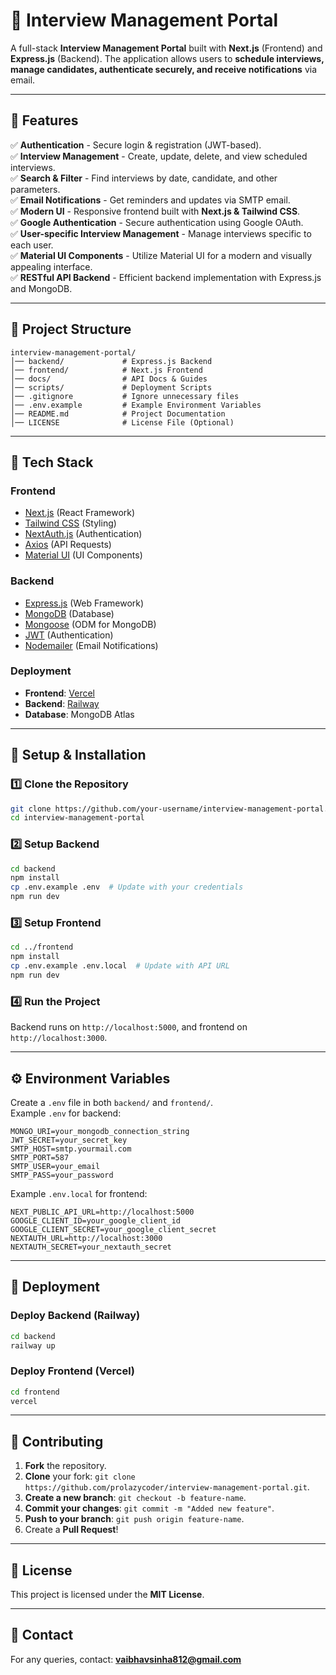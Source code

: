 # 🚀 Interview Management Portal

A full-stack **Interview Management Portal** built with **Next.js** (Frontend) and **Express.js** (Backend). The application allows users to **schedule interviews, manage candidates, authenticate securely, and receive notifications** via email.

---

## 🌟 Features

✅ **Authentication** - Secure login & registration (JWT-based).  
✅ **Interview Management** - Create, update, delete, and view scheduled interviews.  
✅ **Search & Filter** - Find interviews by date, candidate, and other parameters.  
✅ **Email Notifications** - Get reminders and updates via SMTP email.  
✅ **Modern UI** - Responsive frontend built with **Next.js & Tailwind CSS**.  
✅ **Google Authentication** - Secure authentication using Google OAuth.  
✅ **User-specific Interview Management** - Manage interviews specific to each user.  
✅ **Material UI Components** - Utilize Material UI for a modern and visually appealing interface.  
✅ **RESTful API Backend** - Efficient backend implementation with Express.js and MongoDB.

---

## 📂 Project Structure

```
interview-management-portal/
│── backend/             # Express.js Backend
│── frontend/            # Next.js Frontend
│── docs/                # API Docs & Guides
│── scripts/             # Deployment Scripts
│── .gitignore           # Ignore unnecessary files
│── .env.example         # Example Environment Variables
│── README.md            # Project Documentation
│── LICENSE              # License File (Optional)
```

---

## 🚀 Tech Stack

### **Frontend**

- [Next.js](https://nextjs.org/) (React Framework)
- [Tailwind CSS](https://tailwindcss.com/) (Styling)
- [NextAuth.js](https://next-auth.js.org/) (Authentication)
- [Axios](https://axios-http.com/) (API Requests)
- [Material UI](https://mui.com/) (UI Components)

### **Backend**

- [Express.js](https://expressjs.com/) (Web Framework)
- [MongoDB](https://www.mongodb.com/) (Database)
- [Mongoose](https://mongoosejs.com/) (ODM for MongoDB)
- [JWT](https://jwt.io/) (Authentication)
- [Nodemailer](https://nodemailer.com/) (Email Notifications)

### **Deployment**

- **Frontend**: [Vercel](https://vercel.com/)
- **Backend**: [Railway](https://railway.app/)
- **Database**: MongoDB Atlas

---

## 🔧 Setup & Installation

### **1️⃣ Clone the Repository**

```sh
git clone https://github.com/your-username/interview-management-portal.git
cd interview-management-portal
```

### **2️⃣ Setup Backend**

```sh
cd backend
npm install
cp .env.example .env  # Update with your credentials
npm run dev
```

### **3️⃣ Setup Frontend**

```sh
cd ../frontend
npm install
cp .env.example .env.local  # Update with API URL
npm run dev
```

### **4️⃣ Run the Project**

Backend runs on `http://localhost:5000`, and frontend on `http://localhost:3000`.

---

## ⚙️ Environment Variables

Create a `.env` file in both `backend/` and `frontend/`.  
Example `.env` for backend:

```env
MONGO_URI=your_mongodb_connection_string
JWT_SECRET=your_secret_key
SMTP_HOST=smtp.yourmail.com
SMTP_PORT=587
SMTP_USER=your_email
SMTP_PASS=your_password
```

Example `.env.local` for frontend:

```env
NEXT_PUBLIC_API_URL=http://localhost:5000
GOOGLE_CLIENT_ID=your_google_client_id
GOOGLE_CLIENT_SECRET=your_google_client_secret
NEXTAUTH_URL=http://localhost:3000
NEXTAUTH_SECRET=your_nextauth_secret
```

---

## 🚀 Deployment

### **Deploy Backend (Railway)**

```sh
cd backend
railway up
```

### **Deploy Frontend (Vercel)**

```sh
cd frontend
vercel
```

---


## 🤝 Contributing

1. **Fork** the repository.
2. **Clone** your fork: `git clone https://github.com/prolazycoder/interview-management-portal.git`.
3. **Create a new branch**: `git checkout -b feature-name`.
4. **Commit your changes**: `git commit -m "Added new feature"`.
5. **Push to your branch**: `git push origin feature-name`.
6. Create a **Pull Request**!

---

## 📄 License

This project is licensed under the **MIT License**.

---

## 📧 Contact

For any queries, contact: **vaibhavsinha812@gmail.com**
